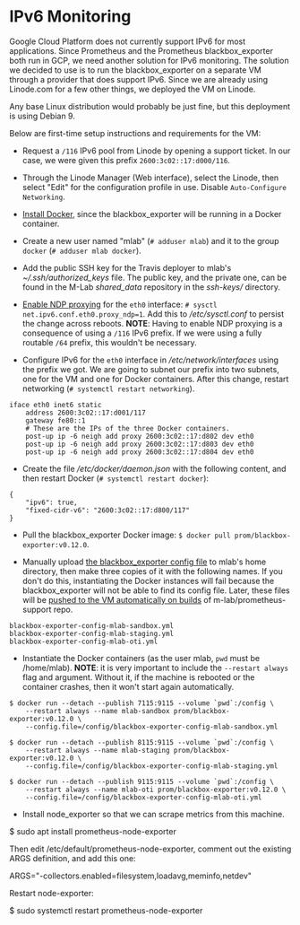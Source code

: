 # IPv6 Monitoring

Google Cloud Platform does not currently support IPv6 for most applications.
Since Prometheus and the Prometheus blackbox\_exporter both run in GCP, we need
another solution for IPv6 monitoring. The solution we decided to use is to run
the blackbox\_exporter on a separate VM through a provider that does support
IPv6. Since we are already using Linode.com for a few other things, we deployed
the VM on Linode.

Any base Linux distribution would probably be just fine, but this deployment is
using Debian 9.

Below are first-time setup instructions and requirements for the VM:

* Request a `/116` IPv6 pool from Linode by opening a support ticket. In our
  case, we were given this prefix `2600:3c02::17:d000/116`.

* Through the Linode Manager (Web interface), select the Linode, then select
  "Edit" for the configuration profile in use. Disable `Auto-Configure
  Networking`.

* [Install Docker](https://docs.docker.com/install/linux/docker-ce/debian/),
  since the blackbox\_exporter will be running in a Docker container.

* Create a new user named "mlab" (`# adduser mlab`) and it to the group `docker`
  (`# adduser mlab docker`).

* Add the public SSH key for the Travis deployer to mlab's
  *~/.ssh/authorized_keys* file. The public key, and the private one, can be
  found in the M-Lab *shared_data* repository in the *ssh-keys/* directory.

* [Enable NDP
  proxying](https://docs.docker.com/v17.09/engine/userguide/networking/default_network/ipv6/#using-ndp-proxying)
  for the `eth0` interface: `# sysctl net.ipv6.conf.eth0.proxy_ndp=1`. Add this
  to _/etc/sysctl.conf_ to persist the change across reboots. **NOTE**: Having
  to enable NDP proxying is a consequence of using a `/116` IPv6 prefix. If we
  were using a fully routable `/64` prefix, this wouldn't be necessary.

* Configure IPv6 for the `eth0` interface in _/etc/network/interfaces_ using the
  prefix we got. We are going to subnet our prefix into two subnets, one for the
  VM and one for Docker containers. After this change, restart networking (`#
  systemctl restart networking`). 

```
iface eth0 inet6 static
    address 2600:3c02::17:d001/117 
    gateway fe80::1
    # These are the IPs of the three Docker containers.
    post-up ip -6 neigh add proxy 2600:3c02::17:d802 dev eth0
    post-up ip -6 neigh add proxy 2600:3c02::17:d803 dev eth0
    post-up ip -6 neigh add proxy 2600:3c02::17:d804 dev eth0
```
* Create the file _/etc/docker/daemon.json_ with the following content, and then
  restart Docker (`# systemctl restart docker`):

```
{
    "ipv6": true,
    "fixed-cidr-v6": "2600:3c02::17:d800/117"
}
```
* Pull the blackbox\_exporter Docker image: `$ docker pull
  prom/blackbox-exporter:v0.12.0`.

* Manually upload [the blackbox\_exporter config
  file](https://github.com/m-lab/prometheus-support/blob/master/config/federation/blackbox/config.yml)
  to mlab's home directory, then make three copies of it with the following
  names. If you don't do this, instantiating the Docker instances will fail
  because the blackbox\_exporter will not be able to find its config file.
  Later, these files will be [pushed to the VM automatically on
  builds](https://github.com/m-lab/prometheus-support/blob/master/deploy_bbe_config.sh)
  of m-lab/prometheus-support repo.
```
blackbox-exporter-config-mlab-sandbox.yml
blackbox-exporter-config-mlab-staging.yml
blackbox-exporter-config-mlab-oti.yml
```
* Instantiate the Docker containers (as the user mlab, `pwd` must be /home/mlab).
  **NOTE**: it is very important to include the `--restart always` flag and argument.
  Without it, if the machine is rebooted or the container crashes, then it won't
  start again automatically.
```
$ docker run --detach --publish 7115:9115 --volume `pwd`:/config \
    --restart always --name mlab-sandbox prom/blackbox-exporter:v0.12.0 \
    --config.file=/config/blackbox-exporter-config-mlab-sandbox.yml

$ docker run --detach --publish 8115:9115 --volume `pwd`:/config \
    --restart always --name mlab-staging prom/blackbox-exporter:v0.12.0 \
    --config.file=/config/blackbox-exporter-config-mlab-staging.yml

$ docker run --detach --publish 9115:9115 --volume `pwd`:/config \
    --restart always --name mlab-oti prom/blackbox-exporter:v0.12.0 \
    --config.file=/config/blackbox-exporter-config-mlab-oti.yml
```
* Install node\_exporter so that we can scrape metrics from this machine.

$ sudo apt install prometheus-node-exporter

Then edit /etc/default/prometheus-node-exporter, comment out the existing ARGS
definition, and add this one:

ARGS="-collectors.enabled=filesystem,loadavg,meminfo,netdev"

Restart node-exporter:

$ sudo systemctl restart prometheus-node-exporter
